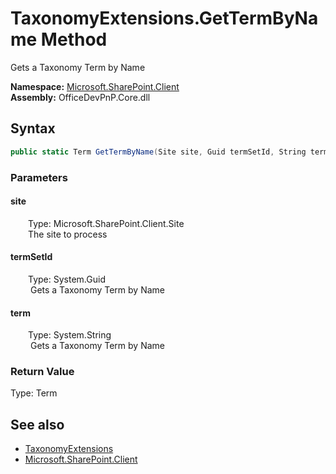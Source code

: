 # TaxonomyExtensions.GetTermByName Method  
 Gets a Taxonomy Term by Name   

**Namespace:** [Microsoft.SharePoint.Client](Microsoft.SharePoint.Client.md)  
**Assembly:** OfficeDevPnP.Core.dll  
## Syntax
```C#
public static Term GetTermByName(Site site, Guid termSetId, String term)
```
### Parameters
#### site  
&emsp;&emsp;Type: Microsoft.SharePoint.Client.Site  
&emsp;&emsp;The site to process  

  

#### termSetId  
&emsp;&emsp;Type: System.Guid  
&emsp;&emsp; Gets a Taxonomy Term by Name   

  

#### term  
&emsp;&emsp;Type: System.String  
&emsp;&emsp; Gets a Taxonomy Term by Name   

  

### Return Value
Type: Term  
  


## See also
- [TaxonomyExtensions](Microsoft.SharePoint.Client.TaxonomyExtensions.md) 
- [Microsoft.SharePoint.Client](Microsoft.SharePoint.Client.md) 

